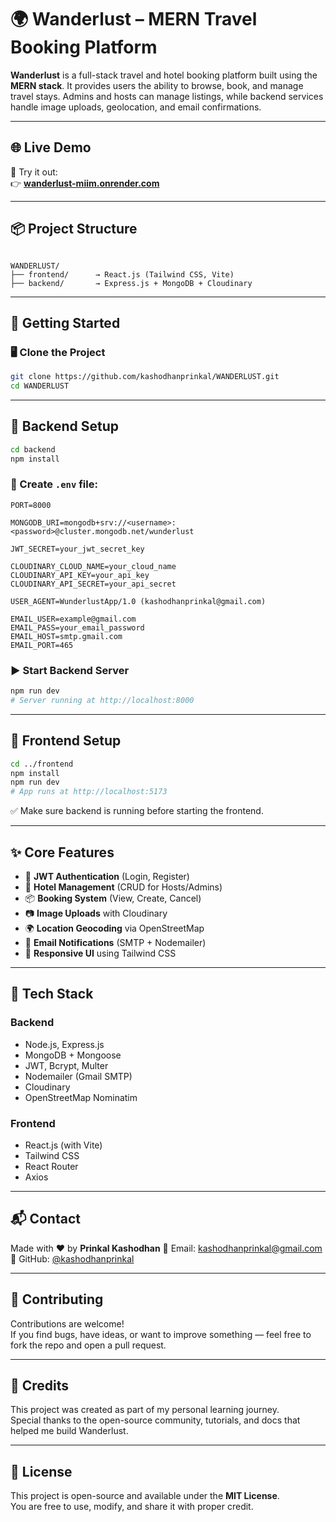 # 🌍 Wanderlust – MERN Travel Booking Platform


**Wanderlust** is a full-stack travel and hotel booking platform built using the **MERN stack**. It provides users the ability to browse, book, and manage travel stays. Admins and hosts can manage listings, while backend services handle image uploads, geolocation, and email confirmations.

---

## 🌐 Live Demo

🧪 Try it out:  
👉 **[wanderlust-miim.onrender.com](https://wanderlust-miim.onrender.com/)**

---

## 📦 Project Structure

```

WANDERLUST/
├── frontend/      → React.js (Tailwind CSS, Vite)
├── backend/       → Express.js + MongoDB + Cloudinary

````

---

## 🚀 Getting Started

### 🖥️ Clone the Project

```bash
git clone https://github.com/kashodhanprinkal/WANDERLUST.git
cd WANDERLUST
````

---

## 🔧 Backend Setup

```bash
cd backend
npm install
```

### 📄 Create `.env` file:

```env
PORT=8000

MONGODB_URI=mongodb+srv://<username>:<password>@cluster.mongodb.net/wunderlust

JWT_SECRET=your_jwt_secret_key

CLOUDINARY_CLOUD_NAME=your_cloud_name
CLOUDINARY_API_KEY=your_api_key
CLOUDINARY_API_SECRET=your_api_secret

USER_AGENT=WunderlustApp/1.0 (kashodhanprinkal@gmail.com)

EMAIL_USER=example@gmail.com
EMAIL_PASS=your_email_password
EMAIL_HOST=smtp.gmail.com
EMAIL_PORT=465
```

### ▶️ Start Backend Server

```bash
npm run dev
# Server running at http://localhost:8000
```

---

## 🎨 Frontend Setup

```bash
cd ../frontend
npm install
npm run dev
# App runs at http://localhost:5173
```

✅ Make sure backend is running before starting the frontend.

---

## ✨ Core Features

* 🔐 **JWT Authentication** (Login, Register)
* 🏨 **Hotel Management** (CRUD for Hosts/Admins)
* 📦 **Booking System** (View, Create, Cancel)
* 📷 **Image Uploads** with Cloudinary
* 🌍 **Location Geocoding** via OpenStreetMap
* 📧 **Email Notifications** (SMTP + Nodemailer)
* 📱 **Responsive UI** using Tailwind CSS

---

## 🔗 Tech Stack

### Backend

* Node.js, Express.js
* MongoDB + Mongoose
* JWT, Bcrypt, Multer
* Nodemailer (Gmail SMTP)
* Cloudinary
* OpenStreetMap Nominatim

### Frontend

* React.js (with Vite)
* Tailwind CSS
* React Router
* Axios

---

## 📬 Contact

Made with ❤️ by **Prinkal Kashodhan**
📧 Email: [kashodhanprinkal@gmail.com](mailto:kashodhanprinkal@gmail.com)
🔗 GitHub: [@kashodhanprinkal](https://github.com/kashodhanprinkal)

---

## 🤝 Contributing

Contributions are welcome!  
If you find bugs, have ideas, or want to improve something — feel free to fork the repo and open a pull request.

---

## 🙌 Credits

This project was created as part of my personal learning journey.  
Special thanks to the open-source community, tutorials, and docs that helped me build Wanderlust.

---

## 🪪 License

This project is open-source and available under the **MIT License**.  
You are free to use, modify, and share it with proper credit.



